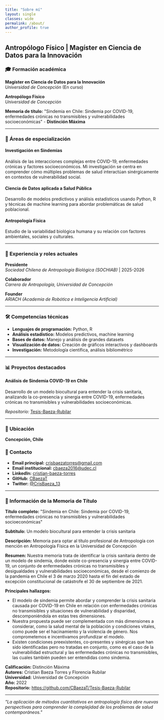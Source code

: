 ```yaml
---
title: "Sobre mí"
layout: single
classes: wide
permalink: /about/
author_profile: true
---
```


## Antropólogo Físico | Magíster en Ciencia de Datos para la Innovación

### 🎓 Formación académica

**Magíster en Ciencia de Datos para la Innovación**  
*Universidad de Concepción* (En curso)

**Antropólogo Físico**  
*Universidad de Concepción*

**Memoria de título:** "Sindemia en Chile: Sindemia por COVID-19, enfermedades crónicas no transmisibles y vulnerabilidades socioeconómicas" - **Distinción Máxima**

---

### 🔬 Áreas de especialización

#### Investigación en Sindemias
Análisis de las interacciones complejas entre COVID-19, enfermedades crónicas y factores socioeconómicos. Mi investigación se centra en comprender cómo múltiples problemas de salud interactúan sinérgicamente en contextos de vulnerabilidad social.

#### Ciencia de Datos aplicada a Salud Pública
Desarrollo de modelos predictivos y análisis estadísticos usando Python, R y técnicas de machine learning para abordar problemáticas de salud poblacional.

#### Antropología Física
Estudio de la variabilidad biológica humana y su relación con factores ambientales, sociales y culturales.

---

### 💼 Experiencia y roles actuales

**Presidente**  
*Sociedad Chilena de Antropología Biológica (SOCHIAB)* | 2025-2026

**Colaborador**  
*Carrera de Antropología, Universidad de Concepción*

**Founder**  
*ARIACH (Academia de Robótica e Inteligencia Artificial)*

---

### 🛠️ Competencias técnicas

- **Lenguajes de programación:** Python, R
- **Análisis estadístico:** Modelos predictivos, machine learning
- **Bases de datos:** Manejo y análisis de grandes datasets
- **Visualización de datos:** Creación de gráficos interactivos y dashboards
- **Investigación:** Metodología científica, análisis bibliométrico

---

### 📊 Proyectos destacados

#### Análisis de Sindemia COVID-19 en Chile
Desarrollo de un modelo biocultural para entender la crisis sanitaria, analizando la co-presencia y sinergia entre COVID-19, enfermedades crónicas no transmisibles y vulnerabilidades socioeconómicas.

*Repositorio:* [Tesis-Baeza-Rubilar](https://github.com/CBaezaT/Tesis-Baeza-Rubilar)

---

### 📍 Ubicación
**Concepción, Chile**

### 📧 Contacto
- **Email principal:** crisbaezatorres@gmail.com
- **Email institucional:** cbaeza2016@udec.cl
- **LinkedIn:** [cristian-baeza-torres](https://www.linkedin.com/in/cristian-baeza-torres/)
- **GitHub:** [CBaezaT](https://github.com/CBaezaT)
- **Twitter:** [@CrisBaeza_13](https://twitter.com/CrisBaeza_13)

---

### 🔬 Información de la Memoria de Título

**Título completo:** "Sindemia en Chile: Sindemia por COVID-19, enfermedades crónicas no transmisibles y vulnerabilidades socioeconómicas"

**Subtítulo:** Un modelo biocultural para entender la crisis sanitaria

**Descripción:** Memoria para optar al título profesional de Antropología con mención en Antropología Física en la Universidad de Concepción

**Resumen:** Nuestra memoria trata de identificar la crisis sanitaria dentro de un modelo de sindemia, donde existe co-presencia y sinergia entre COVID-19, un conjunto de enfermedades crónicas no transmisibles y desigualdades y vulnerabilidades socioeconómicas, desde el comienzo de la pandemia en Chile el 3 de marzo 2020 hasta el fin del estado de excepción constitucional de catástrofe el 30 de septiembre de 2021.

**Principales hallazgos:**
- El modelo de sindemia permite abordar y comprender la crisis sanitaria causada por COVID-19 en Chile en relación con enfermedades crónicas no transmisibles y situaciones de vulnerabilidad y disparidad, descomponiéndola en estas tres dimensiones.
- Nuestra propuesta puede ser complementada con más dimensiones a considerar, como la salud mental de la población y condiciones vitales, como puede ser el hacinamiento y la violencia de género. Nos comprometemos e incentivamos profundizar el modelo.
- Existen condiciones preexistentes, co-presentes y sinérgicas que han sido identificadas pero no tratadas en conjunto, como es el caso de la vulnerabilidad estructural y las enfermedades crónicas no transmisibles, las cuales también pueden ser entendidas como sindemia.

**Calificación:** Distinción Máxima  
**Autores:** Cristian Baeza Torres y Florencia Rubilar  
**Universidad:** Universidad de Concepción  
**Año:** 2022  
**Repositorio:** https://github.com/CBaezaT/Tesis-Baeza-Rubilar

---

*"La aplicación de métodos cuantitativos en antropología física abre nuevas perspectivas para comprender la complejidad de los problemas de salud contemporáneos."*
